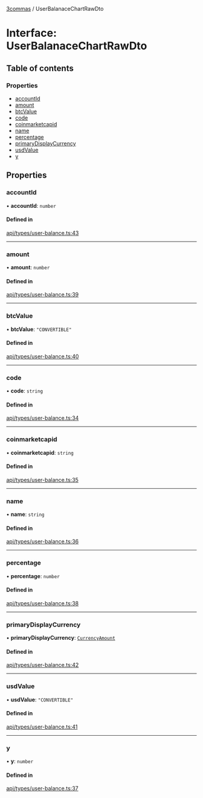 [3commas](../README.md) / UserBalanaceChartRawDto

# Interface: UserBalanaceChartRawDto

## Table of contents

### Properties

- [accountId](UserBalanaceChartRawDto.md#accountid)
- [amount](UserBalanaceChartRawDto.md#amount)
- [btcValue](UserBalanaceChartRawDto.md#btcvalue)
- [code](UserBalanaceChartRawDto.md#code)
- [coinmarketcapid](UserBalanaceChartRawDto.md#coinmarketcapid)
- [name](UserBalanaceChartRawDto.md#name)
- [percentage](UserBalanaceChartRawDto.md#percentage)
- [primaryDisplayCurrency](UserBalanaceChartRawDto.md#primarydisplaycurrency)
- [usdValue](UserBalanaceChartRawDto.md#usdvalue)
- [y](UserBalanaceChartRawDto.md#y)

## Properties

### accountId

• **accountId**: `number`

#### Defined in

[api/types/user-balance.ts:43](https://github.com/ozum/3commas/blob/3d2d741/src/api/types/user-balance.ts#L43)

---

### amount

• **amount**: `number`

#### Defined in

[api/types/user-balance.ts:39](https://github.com/ozum/3commas/blob/3d2d741/src/api/types/user-balance.ts#L39)

---

### btcValue

• **btcValue**: `"CONVERTIBLE"`

#### Defined in

[api/types/user-balance.ts:40](https://github.com/ozum/3commas/blob/3d2d741/src/api/types/user-balance.ts#L40)

---

### code

• **code**: `string`

#### Defined in

[api/types/user-balance.ts:34](https://github.com/ozum/3commas/blob/3d2d741/src/api/types/user-balance.ts#L34)

---

### coinmarketcapid

• **coinmarketcapid**: `string`

#### Defined in

[api/types/user-balance.ts:35](https://github.com/ozum/3commas/blob/3d2d741/src/api/types/user-balance.ts#L35)

---

### name

• **name**: `string`

#### Defined in

[api/types/user-balance.ts:36](https://github.com/ozum/3commas/blob/3d2d741/src/api/types/user-balance.ts#L36)

---

### percentage

• **percentage**: `number`

#### Defined in

[api/types/user-balance.ts:38](https://github.com/ozum/3commas/blob/3d2d741/src/api/types/user-balance.ts#L38)

---

### primaryDisplayCurrency

• **primaryDisplayCurrency**: [`CurrencyAmount`](CurrencyAmount.md)

#### Defined in

[api/types/user-balance.ts:42](https://github.com/ozum/3commas/blob/3d2d741/src/api/types/user-balance.ts#L42)

---

### usdValue

• **usdValue**: `"CONVERTIBLE"`

#### Defined in

[api/types/user-balance.ts:41](https://github.com/ozum/3commas/blob/3d2d741/src/api/types/user-balance.ts#L41)

---

### y

• **y**: `number`

#### Defined in

[api/types/user-balance.ts:37](https://github.com/ozum/3commas/blob/3d2d741/src/api/types/user-balance.ts#L37)
